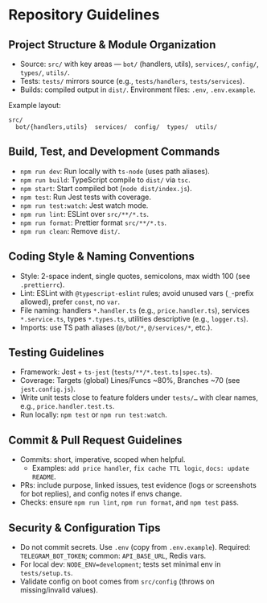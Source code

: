 # Repository Guidelines

## Project Structure & Module Organization
- Source: `src/` with key areas — `bot/` (handlers, utils), `services/`, `config/`, `types/`, `utils/`.
- Tests: `tests/` mirrors source (e.g., `tests/handlers`, `tests/services`).
- Builds: compiled output in `dist/`. Environment files: `.env`, `.env.example`.

Example layout:
```
src/
  bot/{handlers,utils}  services/  config/  types/  utils/
```

## Build, Test, and Development Commands
- `npm run dev`: Run locally with `ts-node` (uses path aliases).
- `npm run build`: TypeScript compile to `dist/` via `tsc`.
- `npm start`: Start compiled bot (`node dist/index.js`).
- `npm test`: Run Jest tests with coverage.
- `npm run test:watch`: Jest watch mode.
- `npm run lint`: ESLint over `src/**/*.ts`.
- `npm run format`: Prettier format `src/**/*.ts`.
- `npm run clean`: Remove `dist/`.

## Coding Style & Naming Conventions
- Style: 2-space indent, single quotes, semicolons, max width 100 (see `.prettierrc`).
- Lint: ESLint with `@typescript-eslint` rules; avoid unused vars (`_`-prefix allowed), prefer `const`, no `var`.
- File naming: handlers `*.handler.ts` (e.g., `price.handler.ts`), services `*.service.ts`, types `*.types.ts`, utilities descriptive (e.g., `logger.ts`).
- Imports: use TS path aliases (`@/bot/*`, `@/services/*`, etc.).

## Testing Guidelines
- Framework: Jest + `ts-jest` (`tests/**/*.test.ts|spec.ts`).
- Coverage: Targets (global) Lines/Funcs ~80%, Branches ~70 (see `jest.config.js`).
- Write unit tests close to feature folders under `tests/…` with clear names, e.g., `price.handler.test.ts`.
- Run locally: `npm test` or `npm run test:watch`.

## Commit & Pull Request Guidelines
- Commits: short, imperative, scoped when helpful.
  - Examples: `add price handler`, `fix cache TTL logic`, `docs: update README`.
- PRs: include purpose, linked issues, test evidence (logs or screenshots for bot replies), and config notes if envs change.
- Checks: ensure `npm run lint`, `npm run format`, and `npm test` pass.

## Security & Configuration Tips
- Do not commit secrets. Use `.env` (copy from `.env.example`). Required: `TELEGRAM_BOT_TOKEN`; common: `API_BASE_URL`, Redis vars.
- For local dev: `NODE_ENV=development`; tests set minimal env in `tests/setup.ts`.
- Validate config on boot comes from `src/config` (throws on missing/invalid values).

